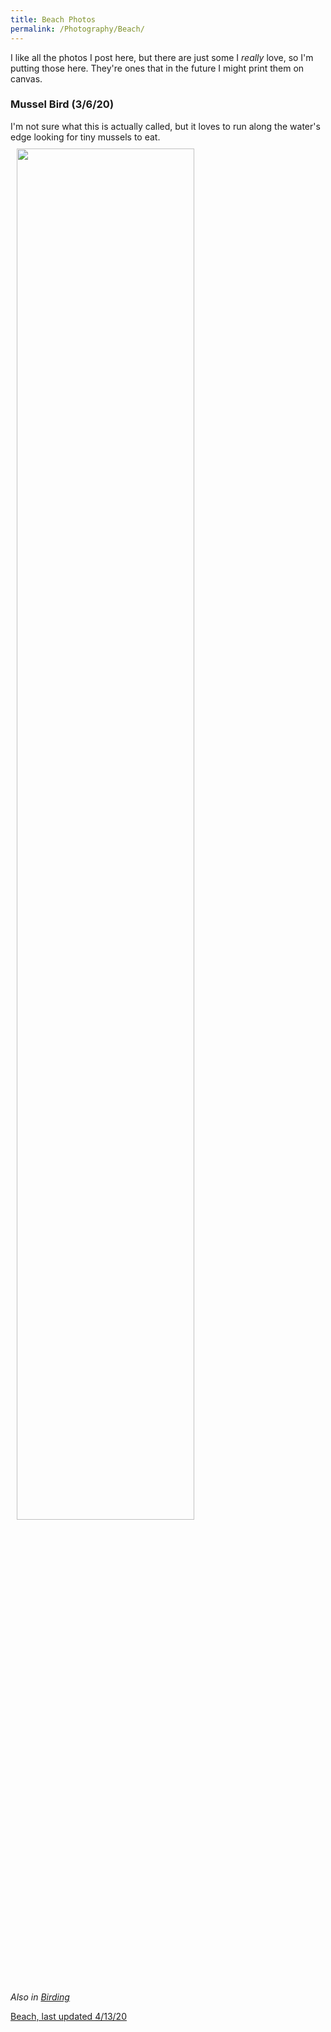 ```yaml
---
title: Beach Photos
permalink: /Photography/Beach/
---
```


I like all the photos I post here, but there are just some I *really* love, so I'm putting those here. They're ones that in the future I might print them on canvas.

### Mussel Bird (3/6/20)
I'm not sure what this is actually called, but it loves to run along the water's edge looking for tiny mussels to eat.
<img src="/blog/assets/images/Beach/BeachBird.jpg" width="75%" style="padding:10px">

*Also in [Birding](/blog/Photography/Birding/)*

[Beach, last updated 4/13/20](/blog/Photography/Beach/)